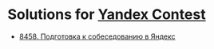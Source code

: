 # Solutions for [Yandex Contest](https://contest.yandex.ru/)

- [8458. Подготовка к собеседованию в Яндекс](8458)